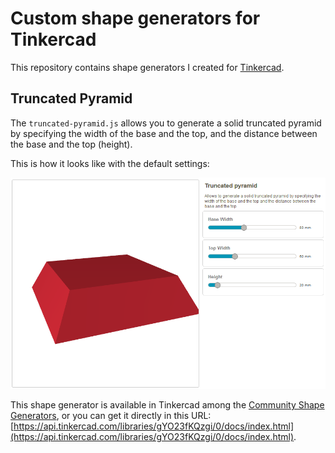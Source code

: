 # Custom shape generators for Tinkercad

This repository contains shape generators I created for [Tinkercad](https://www.tinkercad.com).

## Truncated Pyramid

The `truncated-pyramid.js` allows you to generate a solid truncated pyramid by specifying the width of the base and the top,
and the distance between the base and the top (height).

This is how it looks like with the default settings:

![ITruncated Pyramid screenshot](truncated-pyramid.png)

This shape generator is available in Tinkercad among the [Community Shape Generators](https://api.tinkercad.com/libraries/tour/generators), 
or you can get it directly in this URL: [https://api.tinkercad.com/libraries/gYO23fKQzgi/0/docs/index.html](https://api.tinkercad.com/libraries/gYO23fKQzgi/0/docs/index.html).


